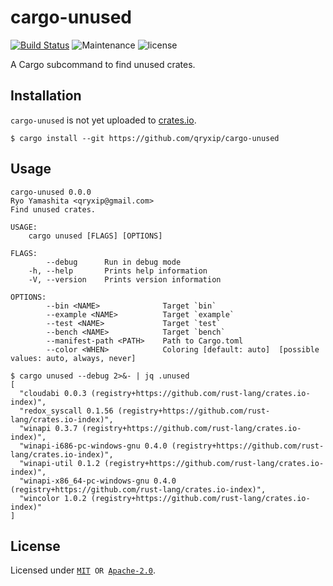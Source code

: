 # cargo-unused

[![Build Status](https://img.shields.io/travis/com/qryxip/cargo-unused/master.svg?label=windows%20%26%20macos%20%26%20linux)](https://travis-ci.com/qryxip/cargo-unused)
![Maintenance](https://img.shields.io/maintenance/yes/2019)
![license](https://img.shields.io/badge/license-MIT%20OR%20Apache%202.0-blue)

A Cargo subcommand to find unused crates.

## Installation

`cargo-unused` is not yet uploaded to [crates.io](https://crates.io).

```
$ cargo install --git https://github.com/qryxip/cargo-unused
```

## Usage

```
cargo-unused 0.0.0
Ryo Yamashita <qryxip@gmail.com>
Find unused crates.

USAGE:
    cargo unused [FLAGS] [OPTIONS]

FLAGS:
        --debug      Run in debug mode
    -h, --help       Prints help information
    -V, --version    Prints version information

OPTIONS:
        --bin <NAME>              Target `bin`
        --example <NAME>          Target `example`
        --test <NAME>             Target `test`
        --bench <NAME>            Target `bench`
        --manifest-path <PATH>    Path to Cargo.toml
        --color <WHEN>            Coloring [default: auto]  [possible values: auto, always, never]
```

```
$ cargo unused --debug 2>&- | jq .unused
[
  "cloudabi 0.0.3 (registry+https://github.com/rust-lang/crates.io-index)",
  "redox_syscall 0.1.56 (registry+https://github.com/rust-lang/crates.io-index)",
  "winapi 0.3.7 (registry+https://github.com/rust-lang/crates.io-index)",
  "winapi-i686-pc-windows-gnu 0.4.0 (registry+https://github.com/rust-lang/crates.io-index)",
  "winapi-util 0.1.2 (registry+https://github.com/rust-lang/crates.io-index)",
  "winapi-x86_64-pc-windows-gnu 0.4.0 (registry+https://github.com/rust-lang/crates.io-index)",
  "wincolor 1.0.2 (registry+https://github.com/rust-lang/crates.io-index)"
]

```

## License

Licensed under <code>[MIT](https://opensource.org/licenses/MIT) OR [Apache-2.0](http://www.apache.org/licenses/LICENSE-2.0)</code>.